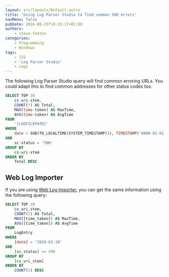 ```yaml
---
layout: src/layouts/Default.astro
title: 'Using Log Parser Studio to find common 500 errors'
navMenu: false
pubDate: 2016-08-25T19:15:17+01:00
authors:
    - steve-fenton
categories:
    - Programming
    - Windows
tags:
    - IIS
    - 'Log Parser Studio'
    - Logs
---
```


The following Log Parser Studio query will find common erroring URLs. You could adapt this to find common addresses for other status codes too.

```sql
SELECT TOP 20
    cs-uri-stem, 
    COUNT(*) AS Total, 
    MAX(time-taken) AS MaxTime, 
    AVG(time-taken) AS AvgTime
FROM
    '[LOGFILEPATH]'
WHERE
    date > SUB(TO_LOCALTIME(SYSTEM_TIMESTAMP()), TIMESTAMP('0000-01-02 00:00', 'yyyy-MM-dd HH:mm'))
AND
    sc-status = '500'
GROUP BY
    cs-uri-stem
ORDER BY
    Total DESC
```

## Web Log Importer

If you are using [Web Log Importer](/tag/web-log-importer/), you can get the same information using the following query:

```sql
SELECT TOP 20
    cs_uri_stem, 
    COUNT(1) AS Total, 
    MAX([time_taken]) AS MaxTime, 
    AVG([time_taken]) AS AvgTime
FROM
    LogEntry
WHERE
    [date] = '2020-03-10'
AND
    [sc_status] >= 500
GROUP BY
    [cs_uri_stem]
ORDER BY
    COUNT(1) DESC
```